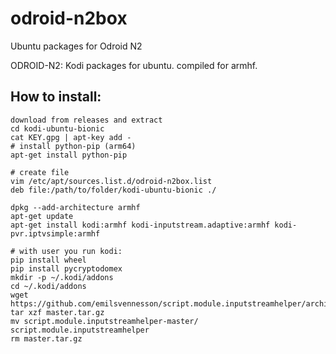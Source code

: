 # odroid-n2box
Ubuntu packages for Odroid N2

ODROID-N2: Kodi packages for ubuntu. compiled for armhf.

## How to install:
```
download from releases and extract
cd kodi-ubuntu-bionic
cat KEY.gpg | apt-key add -
# install python-pip (arm64)
apt-get install python-pip

# create file
vim /etc/apt/sources.list.d/odroid-n2box.list
deb file:/path/to/folder/kodi-ubuntu-bionic ./

dpkg --add-architecture armhf
apt-get update
apt-get install kodi:armhf kodi-inputstream.adaptive:armhf kodi-pvr.iptvsimple:armhf

# with user you run kodi:
pip install wheel
pip install pycryptodomex
mkdir -p ~/.kodi/addons
cd ~/.kodi/addons
wget https://github.com/emilsvennesson/script.module.inputstreamhelper/archive/master.tar.gz
tar xzf master.tar.gz 
mv script.module.inputstreamhelper-master/ script.module.inputstreamhelper
rm master.tar.gz 
